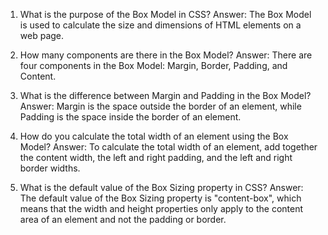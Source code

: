 1. What is the purpose of the Box Model in CSS?
Answer: The Box Model is used to calculate the size and dimensions of HTML elements on a web page.

2. How many components are there in the Box Model?
Answer: There are four components in the Box Model: Margin, Border, Padding, and Content.

3. What is the difference between Margin and Padding in the Box Model?
Answer: Margin is the space outside the border of an element, while Padding is the space inside the border of an element.

4. How do you calculate the total width of an element using the Box Model?
Answer: To calculate the total width of an element, add together the content width, the left and right padding, and the left and right border widths.

5. What is the default value of the Box Sizing property in CSS?
Answer: The default value of the Box Sizing property is "content-box", which means that the width and height properties only apply to the content area of an element and not the padding or border.